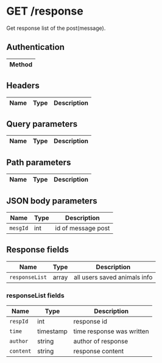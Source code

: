 # GET /response

Get response list of the post(message).

## Authentication

|Method|
|-|

## Headers
|Name|Type|Description|
|-|-|-|

## Query parameters

|Name|Type|Description|
|-|-|-|

## Path parameters

|Name|Type|Description|
|-|-|-|

## JSON body parameters

|Name|Type|Description|
|-|-|-|
|`mesgId`|int|id of message post|

## Response fields

|Name|Type|Description|
|-|-|-|
|`responseList`|array|all users saved animals info|

### responseList fields

|Name|Type|Description|
|-|-|-|
|`respId`|int|response id|
|`time`|timestamp|time response was written|
|`author`|string|author of response|
|`content`|string|response content|
